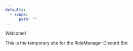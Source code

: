 ```yaml
---
defaults:
  - scope:
      path: ""
---
```

Welcome!

This is the temporary site for the RoleManager Discord Bot